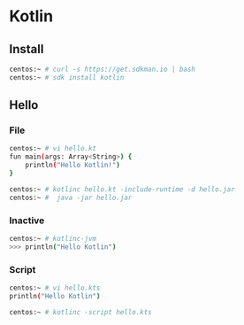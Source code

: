 # Kotlin

## Install

```bash
centos:~ # curl -s https://get.sdkman.io | bash
centos:~ # sdk install kotlin
```

## Hello

### File

```bash
centos:~ # vi hello.kt
fun main(args: Array<String>) {
    println("Hello Kotlin!")
}

centos:~ # kotlinc hello.kt -include-runtime -d hello.jar
centos:~ #  java -jar hello.jar
```

### Inactive

```bash
centos:~ # kotlinc-jvm
>>> println("Hello Kotlin")
```

### Script

```bash
centos:~ # vi hello.kts
println("Hello Kotlin")

centos:~ # kotlinc -script hello.kts
```
